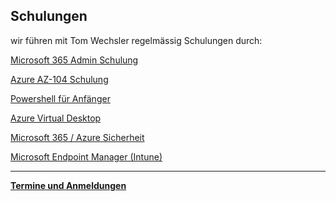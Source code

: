 ## Schulungen 
wir führen mit Tom Wechsler regelmässig Schulungen durch:  
  
[Microsoft 365 Admin Schulung](https://github.com/glshnu/schulungen/blob/main/microsoft365admin.md)
  
[Azure AZ-104 Schulung](https://github.com/glshnu/schulungen/blob/main/azure-az104.md)
  
[Powershell für Anfänger](https://github.com/glshnu/schulungen/blob/main/powershellgrundkurs.md)
  
[Azure Virtual Desktop](https://github.com/glshnu/schulungen/blob/main/azurevirtualdesktop.md)
  
[Microsoft 365 / Azure Sicherheit](https://github.com/glshnu/schulungen/blob/main/m365azuresicherheit.md)

[Microsoft Endpoint Manager (Intune)](https://github.com/glshnu/schulungen/blob/main/microsoftendpointmanager.md)
***  
**[Termine und Anmeldungen](https://github.com/glshnu/schulungen/blob/main/termineanmeldungen.md)**
